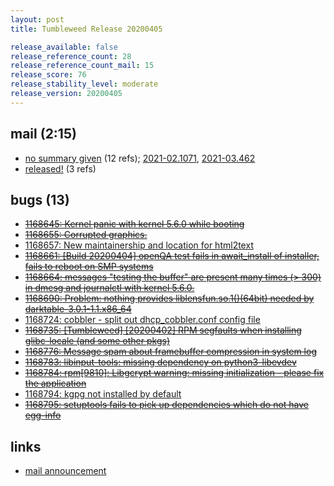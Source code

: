 ```yaml
---
layout: post
title: Tumbleweed Release 20200405

release_available: false
release_reference_count: 28
release_reference_count_mail: 15
release_score: 76
release_stability_level: moderate
release_version: 20200405
---
```


## mail (2:15)

- [no summary given](https://github.com/boombatower/tumbleweed-review/issues/10) (12 refs); [2021-02.1071](https://github.com/boombatower/tumbleweed-review/issues/10), [2021-03.462](https://github.com/boombatower/tumbleweed-review/issues/10)
- [released!](https://lists.opensuse.org/opensuse-factory/2020-04/msg00138.html) (3 refs)

## bugs (13)

<!--more-->

- ~~[1168645: Kernel panic with kernel 5.6.0 while booting](https://bugzilla.opensuse.org/show_bug.cgi?id=1168645)~~
- ~~[1168655: Corrupted graphics.](https://bugzilla.opensuse.org/show_bug.cgi?id=1168655)~~
- [1168657: New maintainership and location for html2text](https://bugzilla.opensuse.org/show_bug.cgi?id=1168657)
- ~~[1168661: \[Build 20200404\] openQA test fails in await_install of installer, fails to reboot on SMP systems](https://bugzilla.opensuse.org/show_bug.cgi?id=1168661)~~
- ~~[1168664: messages "testing the buffer" are present many times (> 300) in dmesg and journalctl with kernel 5.6.0.](https://bugzilla.opensuse.org/show_bug.cgi?id=1168664)~~
- ~~[1168690: Problem: nothing provides liblensfun.so.1()(64bit) needed by darktable-3.0.1-1.1.x86_64](https://bugzilla.opensuse.org/show_bug.cgi?id=1168690)~~
- [1168724: cobbler - split out dhcp_cobbler.conf config file](https://bugzilla.opensuse.org/show_bug.cgi?id=1168724)
- ~~[1168735: \[Tumbleweed\] \[20200402\] RPM segfaults when installing glibc-locale (and some other pkgs)](https://bugzilla.opensuse.org/show_bug.cgi?id=1168735)~~
- ~~[1168776: Message spam about framebuffer compression in system log](https://bugzilla.opensuse.org/show_bug.cgi?id=1168776)~~
- ~~[1168783: libinput-tools: missing dependency on python3-libevdev](https://bugzilla.opensuse.org/show_bug.cgi?id=1168783)~~
- ~~[1168784: rpm\[9810\]: Libgcrypt warning: missing initialization - please fix the application](https://bugzilla.opensuse.org/show_bug.cgi?id=1168784)~~
- [1168794: kgpg not installed by default](https://bugzilla.opensuse.org/show_bug.cgi?id=1168794)
- ~~[1168795: setuptools fails to pick up dependencies which do not have egg-info](https://bugzilla.opensuse.org/show_bug.cgi?id=1168795)~~



## links

- [mail announcement](https://github.com/boombatower/tumbleweed-review/issues/10)
